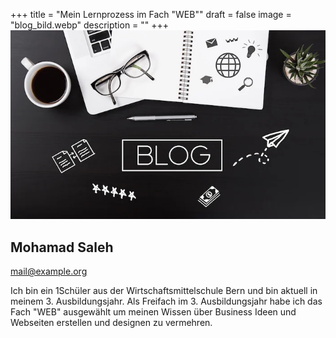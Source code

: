 +++
title = "Mein Lernprozess im Fach \"WEB\""
draft = false
image = "blog_bild.webp"
description = ""
+++
![](blog_bild.webp "Meine Blogeinträge")

## M﻿ohamad Saleh

mail@example.org

Ich bin ein 1Schüler aus der Wirtschaftsmittelschule Bern und bin aktuell in meinem 3. Ausbildungsjahr. Als Freifach im 3. Ausbildungsjahr habe ich das Fach "WEB" ausgewählt um meinen Wissen über Business Ideen und Webseiten erstellen und designen zu vermehren.